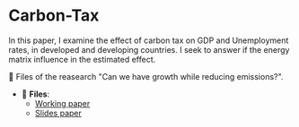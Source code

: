 # Carbon-Tax

In this paper, I examine the effect of carbon tax on GDP and Unemployment rates, in developed and developing countries. I seek to answer if the energy matrix influence in the estimated effect.
 
:paperclip: Files of the reasearch  "Can we have growth while reducing emissions?".
 
- :file_folder: __Files__:
     + [Working paper](https://github.com/brigitte-castaneda/Carbon-Tax/blob/main/Can_we_growth_while_reducing_emissions.pdf)
     + [Slides paper](https://github.com/brigitte-castaneda/Carbon-Tax/blob/main/Efectos_heterog_neos_del_impuesto_al_carbono%20presentacion.pdf)
